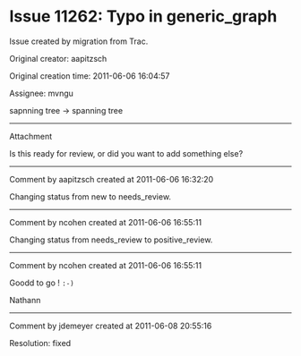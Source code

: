 # Issue 11262: Typo in generic_graph

Issue created by migration from Trac.

Original creator: aapitzsch

Original creation time: 2011-06-06 16:04:57

Assignee: mvngu

sapnning tree -> spanning tree


---

Attachment

Is this ready for review, or did you want to add something else?


---

Comment by aapitzsch created at 2011-06-06 16:32:20

Changing status from new to needs_review.


---

Comment by ncohen created at 2011-06-06 16:55:11

Changing status from needs_review to positive_review.


---

Comment by ncohen created at 2011-06-06 16:55:11

Goodd to go ! `:-)`

Nathann


---

Comment by jdemeyer created at 2011-06-08 20:55:16

Resolution: fixed
